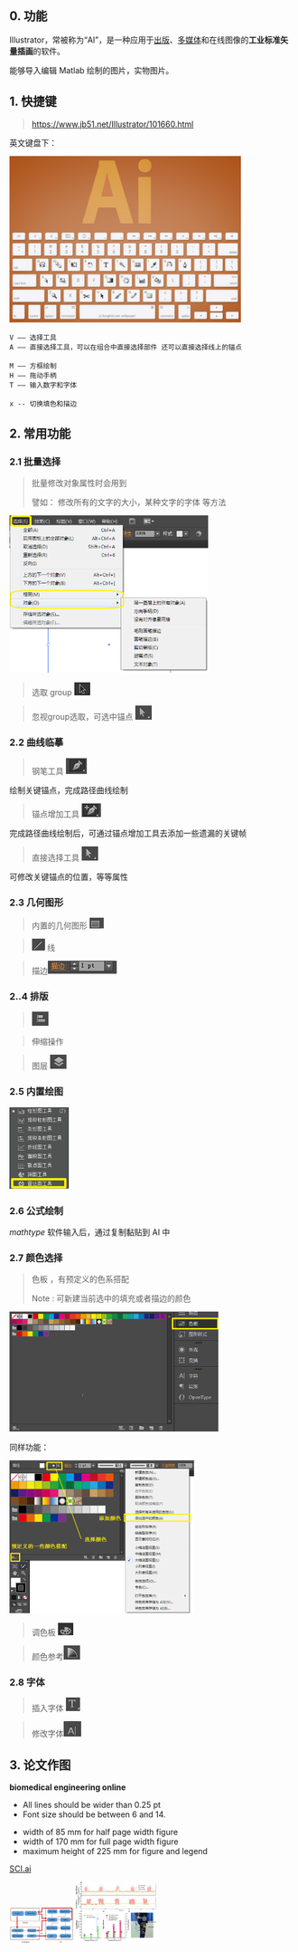 ## 0. 功能

Illustrator，常被称为“AI”，是一种应用于[出版](https://baike.baidu.com/item/出版/285005)、[多媒体](https://baike.baidu.com/item/多媒体/140486)和在线图像的**工业标准矢量插画**的软件。

能够导入编辑 Matlab 绘制的图片，实物图片。



## 1. 快捷键

>  https://www.jb51.net/Illustrator/101660.html 

英文键盘下：

<img src="AI.assets\快捷键.jpg"  style="zoom: 40%;" /> 

```
V —— 选择工具
A —— 直接选择工具，可以在组合中直接选择部件 还可以直接选择线上的锚点

M —— 方框绘制
H —— 拖动手柄
T —— 输入数字和字体

x -- 切换填色和描边
```



## 2. 常用功能

### 2.1 批量选择

> 批量修改对象属性时会用到
>
> 譬如： 修改所有的文字的大小，某种文字的字体 等方法

<img src="AI.assets\选择.jpg" alt="选择" style="zoom: 67%;" /> 

> 选取 group ![image-20210309164614086](AI.assets/image-20210309164614086.png) 



> 忽视group选取，可选中锚点 ![image-20210309164723545](AI.assets/image-20210309164723545.png) 



### 2.2 曲线临摹

> 钢笔工具 ![image-20210309165228743](AI.assets/image-20210309165228743.png) 

绘制关键锚点，完成路径曲线绘制



> 锚点增加工具 ![image-20210309165349949](AI.assets/image-20210309165349949.png) 

完成路径曲线绘制后，可通过锚点增加工具去添加一些遗漏的关键帧



> 直接选择工具 ![image-20210309164723545](AI.assets/image-20210309164723545.png) 

可修改关键锚点的位置，等等属性



### 2.3 几何图形

>  内置的几何图形 ![image-20210309170435570](AI.assets/image-20210309170435570.png)



> ![image-20210309170503024](AI.assets/image-20210309170503024.png) 线 



> 描边![image-20210309173418378](AI.assets/image-20210309173418378.png)





### 2..4 排版

> ![image-20210309170748715](AI.assets/image-20210309170748715.png) 



> 伸缩操作



> 图层 ![image-20210309175601234](AI.assets/image-20210309175601234.png) 



### 2.5 内置绘图

<img src="AI.assets/image-20210309171105902.png" style="zoom:67%;" />  



### 2.6 公式绘制

$mathtype$ 软件输入后，通过复制黏贴到 AI 中



### 2.7 颜色选择



> 色板 ，有预定义的色系搭配
>
> Note : 可新建当前选中的填充或者描边的颜色

<img src="AI.assets\image-20200805163915224.png" alt="image-20200805163915224" style="zoom: 67%;" /> 

同样功能：

<img src="AI.assets\image-20200805163853041.png" alt="image-20200805163853041" style="zoom:50%;" /> 

> 调色板 ![image-20210309173655522](AI.assets/image-20210309173655522.png) 



> 颜色参考![image-20210309173730198](AI.assets/image-20210309173730198.png) 



### 2.8 字体

> 插入字体 ![](AI.assets/image-20210309173825959.png) 



> 修改字体![](AI.assets/image-20210309173816848.png) 



## 3. 论文作图



**biomedical engineering online** 

* All lines should be wider than 0.25 pt 
* Font size should be between 6 and 14.

- width of 85 mm for half page width figure
- width of 170 mm for full page width figure
- maximum height of 225 mm for figure and legend

 [SCI.ai](..\..\10-Chip_learning\0-硬件\3-motor\电机控制项目\助力外骨骼控制\0-论文\SCI\图片\SCI.ai)  

<img src="AI.assets/足底压力实验图片2-09.png" style="zoom: 11%;" />   <img src="AI.assets/SCI_PO jitter experiment.jpg" style="zoom:14%;" />









